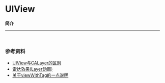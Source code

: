 # UIView

**简介**


***

<br>

### 参考资料

* [UIView与CALayer的区别](http://blog.csdn.net/weiwangchao_/article/details/7771538)
* [雷达效果(Layer动画)](http://blog.csdn.net/linpeng_1/article/details/32124189)
* [关于viewWithTag的一点说明](http://blog.csdn.net/smking/article/details/8590547)
